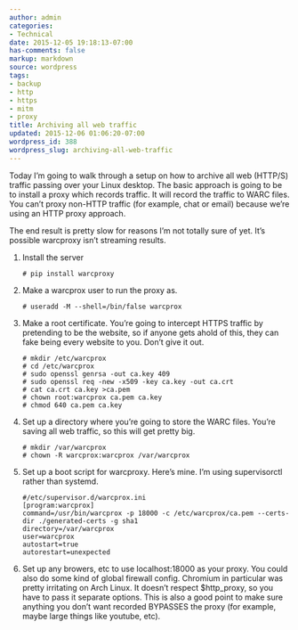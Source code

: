 ```yaml
---
author: admin
categories:
- Technical
date: 2015-12-05 19:18:13-07:00
has-comments: false
markup: markdown
source: wordpress
tags:
- backup
- http
- https
- mitm
- proxy
title: Archiving all web traffic
updated: 2015-12-06 01:06:20-07:00
wordpress_id: 388
wordpress_slug: archiving-all-web-traffic
---
```

Today I’m going to walk through a setup on how to archive all web (HTTP/S) traffic passing over your Linux desktop. The basic approach is going to be to install a proxy which records traffic. It will record the traffic to WARC files. You can’t proxy non-HTTP traffic (for example, chat or email) because we’re using an HTTP proxy approach.

The end result is pretty slow for reasons I’m not totally sure of yet. It’s possible warcproxy isn’t streaming results.

1.  Install the server
    
    ```
    # pip install warcproxy
    ```
    
2.  Make a warcprox user to run the proxy as.
    
    ```
    # useradd -M --shell=/bin/false warcprox
    ```
    
3.  Make a root certificate. You’re going to intercept HTTPS traffic by pretending to be the website, so if anyone gets ahold of this, they can fake being every website to you. Don’t give it out.
    
    ```
    # mkdir /etc/warcprox
    # cd /etc/warcprox
    # sudo openssl genrsa -out ca.key 409
    # sudo openssl req -new -x509 -key ca.key -out ca.crt
    # cat ca.crt ca.key >ca.pem
    # chown root:warcprox ca.pem ca.key
    # chmod 640 ca.pem ca.key
    ```
    
4.  Set up a directory where you’re going to store the WARC files. You’re saving all web traffic, so this will get pretty big.
    
    ```
    # mkdir /var/warcprox
    # chown -R warcprox:warcprox /var/warcprox
    ```
    
5.  Set up a boot script for warcproxy. Here’s mine. I’m using supervisorctl rather than systemd.
    
    ```
    #/etc/supervisor.d/warcprox.ini
    [program:warcprox]
    command=/usr/bin/warcprox -p 18000 -c /etc/warcprox/ca.pem --certs-dir ./generated-certs -g sha1
    directory=/var/warcprox
    user=warcprox
    autostart=true
    autorestart=unexpected
    ```
    
6.  Set up any browers, etc to use localhost:18000 as your proxy. You could also do some kind of global firewall config. Chromium in particular was pretty irritating on Arch Linux. It doesn’t respect $http\_proxy, so you have to pass it separate options. This is also a good point to make sure anything you don’t want recorded BYPASSES the proxy (for example, maybe large things like youtube, etc).
